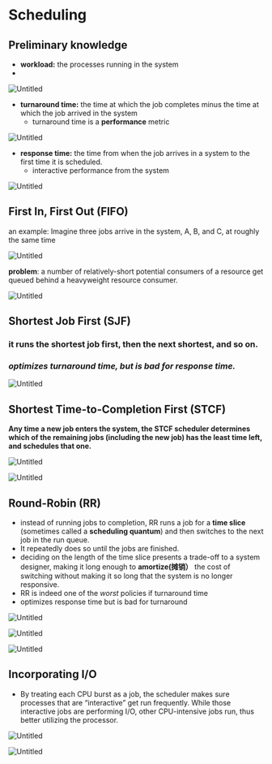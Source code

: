 # Scheduling

## Preliminary knowledge

- **workload:** the processes running in the system
- 

![Untitled](Scheduling%20d1a40f56fb3d4f03ad3c8b71027776c7/Untitled.png)

- **turnaround time:**  the time at which the job completes minus the time at which the job arrived in the system
    - turnaround time is a **performance** metric

![Untitled](Scheduling%20d1a40f56fb3d4f03ad3c8b71027776c7/Untitled%201.png)

- **response time:**  the time from when the job arrives in a system to the first time it is scheduled.
    - interactive performance from the system

![Untitled](Scheduling%20d1a40f56fb3d4f03ad3c8b71027776c7/Untitled%202.png)

## First In, First Out (FIFO)

an example: Imagine three jobs arrive in the system, A, B, and C, at roughly the same time

![Untitled](Scheduling%20d1a40f56fb3d4f03ad3c8b71027776c7/Untitled%203.png)

**problem**: a number of relatively-short potential consumers of a resource get queued behind a heavyweight resource consumer.

![Untitled](Scheduling%20d1a40f56fb3d4f03ad3c8b71027776c7/Untitled%204.png)

## Shortest Job First (SJF)

### **it runs the shortest job first, then the next shortest, and so on.**

### *optimizes turnaround time, but is bad for response time.*

![Untitled](Scheduling%20d1a40f56fb3d4f03ad3c8b71027776c7/Untitled%205.png)

## Shortest Time-to-Completion First (STCF)

**Any time a new job enters the system, the STCF scheduler determines which of the remaining jobs (including the new job) has the least time left, and schedules that one.**

![Untitled](Scheduling%20d1a40f56fb3d4f03ad3c8b71027776c7/Untitled%206.png)

![Untitled](Scheduling%20d1a40f56fb3d4f03ad3c8b71027776c7/Untitled%207.png)

## **Round-Robin (RR)**

- instead of running jobs to completion, RR runs a job for a **time slice** (sometimes called a **scheduling quantum**) and then switches to the next job in the run queue.
- It repeatedly does so until the jobs are finished.
- deciding on the length of the time slice presents a trade-off to a system designer, making it long enough to **amortize(摊销）** the cost of switching without making it so long that the system is no longer responsive.
- RR is indeed one of the *worst* policies if turnaround time
- optimizes response time but is bad for turnaround

![Untitled](Scheduling%20d1a40f56fb3d4f03ad3c8b71027776c7/Untitled%208.png)

![Untitled](Scheduling%20d1a40f56fb3d4f03ad3c8b71027776c7/Untitled%209.png)

![Untitled](Scheduling%20d1a40f56fb3d4f03ad3c8b71027776c7/Untitled%2010.png)

## Incorporating I/O

- By treating each CPU burst as a job, the scheduler makes sure processes that are “interactive” get run frequently. While those interactive jobs are performing I/O, other CPU-intensive jobs run, thus better utilizing the processor.

![Untitled](Scheduling%20d1a40f56fb3d4f03ad3c8b71027776c7/Untitled%2011.png)

![Untitled](Scheduling%20d1a40f56fb3d4f03ad3c8b71027776c7/Untitled%2012.png)